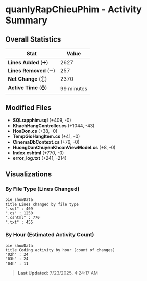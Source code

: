 # quanlyRapChieuPhim - Activity Summary 

## Overall Statistics

| Stat                   | Value                                                             |
| ---------------------- | ----------------------------------------------------------------- |
| **Lines Added** (➕)   | 2627                                          |
| **Lines Removed** (➖) | 257                                        |
| **Net Change** (↕)    | 2370                |
| **Active Time** (⌚)   | 99 minutes |


## Modified Files
- **SQLrapphim.sql** (+409, -0)
- **KhachHangController.cs** (+1044, -43)
- **HoaDon.cs** (+38, -0)
- **TempGioHangItem.cs** (+41, -0)
- **CinemaDbContext.cs** (+76, -0)
- **HuongDanChuyenKhoanViewModel.cs** (+8, -0)
- **Index.cshtml** (+770, -0)
- **error_log.txt** (+241, -214)

## Visualizations

### By File Type (Lines Changed)

```mermaid
pie showData
title Lines changed by file type
".sql" : 409
".cs" : 1250
".cshtml" : 770
".txt" : 455
```

### By Hour (Estimated Activity Count)

```mermaid
pie showData
title Coding activity by hour (count of changes)
"02h" : 24
"03h" : 24
"04h" : 11
```


> **Last Updated:** 7/23/2025, 4:24:17 AM